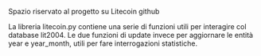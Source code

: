 Spazio riservato al progetto su Litecoin
github

La libreria litecoin.py contiene una serie di funzioni utili per interagire col database lit2004.
Le due funzioni di update invece per aggiornare le entità year e year_month, utili per fare interrogazioni statistiche.
